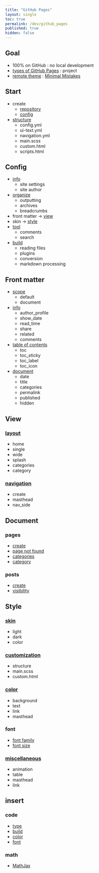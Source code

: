 ```yaml
---
title: "GitHub Pages"
layout: single
toc: true
permalink: /dev/github_pages
published: true
hidden: false
---
```


<head>
  <base target="_blank">
</head>



## Goal

- 100% on GitHub : no local development
- [types of GitHub Pages](https://docs.github.com/en/pages/getting-started-with-github-pages/about-github-pages#types-of-github-pages-sites) : project
- [remote theme](https://docs.github.com/en/pages/setting-up-a-github-pages-site-with-jekyll/adding-a-theme-to-your-github-pages-site-using-jekyll#adding-a-theme) : [Minimal Mistakes](https://github.com/mmistakes/minimal-mistakes)



## Start

- create
  - [repository](/dev/github_pages/start/create/repository)
  - [config](/dev/github_pages/start/create/config)
- [structure](/dev/github_pages/start/structure)
  - config.yml
  - ui-text.yml
  - navigation.yml
  - main.scss
  - custom.html
  - scripts.html



## Config

- [info](/dev/github_pages/config/setting/info)
  - site settings
  - site author
- [organize](/dev/github_pages/config/setting/organize)
  - outputting
  - archives
  - breadcrumbs
- front matter -> [view](#view)
- skin -> [style](#skin)
- [tool](/dev/github_pages/config/setting/tool)
  - comments
  - search
- [build](/dev/github_pages/config/setting/build)
  - reading files
  - plugins
  - conversion
  - markdown processing



## Front matter

- [scope](/dev/github_pages/front_matter/scope)
  - default
  - document
- [info](/dev/github_pages/front_matter/info)
  - author_profile
  - show_date
  - read_time
  - share
  - related
  - comments
- [table of contents](/dev/github_pages/front_matter/table_of_contents)
  - toc
  - toc_sticky
  - toc_label
  - toc_icon
- [document](/dev/github_pages/front_matter/document)
  - date
  - title
  - categories
  - permalink
  - published
  - hidden



## View

### [layout](/dev/github_pages/view/layout)

- home
- single
- wide
- splash
- categories
- category

### [navigation](/dev/github_pages/view/navigation)

- create
- masthead
- nav_side



## Document

### pages

- [create](/dev/github_pages/document/pages/create)
- [page not found](/dev/github_pages/document/pages/page_not_found)
- [categories](/dev/github_pages/document/pages/categories)
- [category](/dev/github_pages/document/pages/category)

### posts

- [create](/dev/github_pages/document/posts/create)
- [visibility](/dev/github_pages/document/posts/visibility)



## Style

### [skin](/dev/github_pages/style/skin)

- light
- dark
- color

### [customization](/dev/github_pages/style/customization)

- structure
- main.scss
- custom.html

### [color](/dev/github_pages/style/color)

- background
- text
- link
- masthead

### font

- [font family](/dev/github_pages/style/font_family)
- [font size](/dev/github_pages/style/font_size)

### [miscellaneous](/dev/github_pages/style/miscellaneous)

- animation
- table
- masthead
- link



## insert

### code

- [type](/dev/github_pages/insert/code/type)
- [build](/dev/github_pages/insert/code/build)
- [color](/dev/github_pages/insert/code/color)
- [font](/dev/github_pages/insert/code/font)

### math

- [MathJax](/dev/github_pages/insert/math/mathjax)
